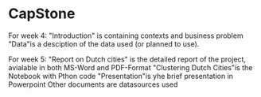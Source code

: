 # CapStone

For week 4:
"Introduction" is containing contexts and business problem
"Data"is a desciption of the data used (or planned to use).

For week 5:
"Report on Dutch cities" is the detailed report of the project, avialable in both MS-Word and PDF-Format
"Clustering Dutch Cities"is the Notebook with Pthon code
"Presentation"is yhe brief presentation in Powerpoint
Other documents are datasources used
